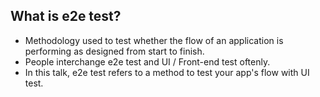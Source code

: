 ## What is e2e test?

* Methodology used to test whether the flow of an application is performing
  as designed from start to finish.
* People interchange e2e test and UI / Front-end test oftenly.
* In this talk, e2e test refers to a method to test your app's flow with UI
  test.
